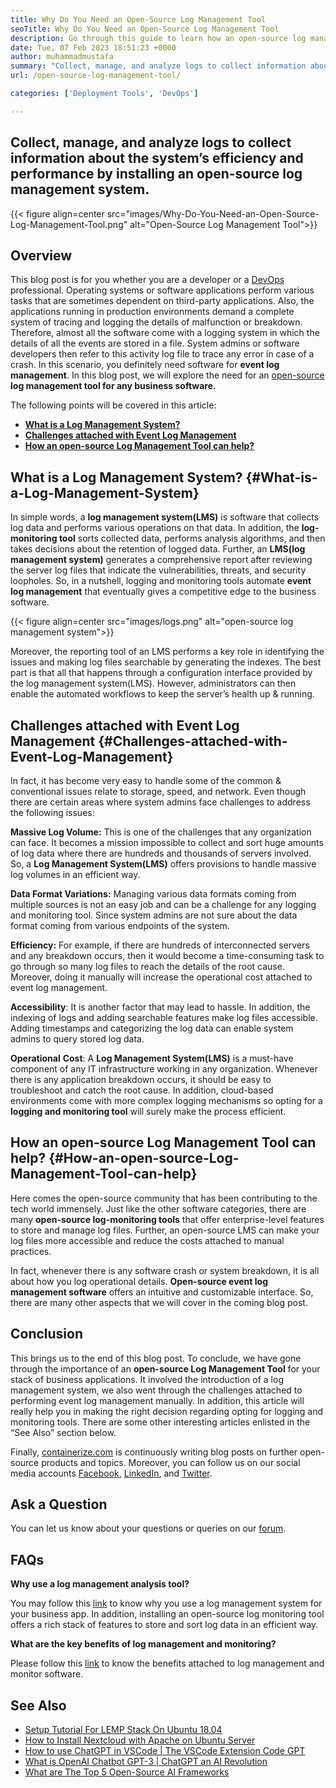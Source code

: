 ```yaml
---
title: Why Do You Need an Open-Source Log Management Tool
seoTitle: Why Do You Need an Open-Source Log Management Tool
description: Go through this guide to learn how an open-source log management tool can benefit you in log collection and management of your business software.
date: Tue, 07 Feb 2023 18:51:23 +0000
author: muhammadmustafa
summary: "Collect, manage, and analyze logs to collect information about the system's efficiency and performance by installing an open-source log management system."
url: /open-source-log-management-tool/

categories: ['Deployment Tools', 'DevOps']

---
```

## Collect, manage, and analyze logs to collect information about the system’s efficiency and performance by installing an open-source log management system.

{{< figure align=center src="images/Why-Do-You-Need-an-Open-Source-Log-Management-Tool.png" alt="Open-Source Log Management Tool">}}  

## Overview

This blog post is for you whether you are a developer or a [DevOps][1] professional. Operating systems or software applications perform various tasks that are sometimes dependent on third-party applications. Also, the applications running in production environments demand a complete system of tracing and logging the details of malfunction or breakdown. Therefore, almost all the software come with a logging system in which the details of all the events are stored in a file. System admins or software developers then refer to this activity log file to trace any error in case of a crash. In this scenario, you definitely need software for **event log management**. In this blog post, we will explore the need for an [open-source][2] **log management tool for any business software.** 

The following points will be covered in this article:

  * [**What is a Log Management System?**][3]
  * [**Challenges attached with Event Log Management**][4]
  * **[How an open-source Log Management Tool can help?][5]**

## What is a Log Management System? {#What-is-a-Log-Management-System}

In simple words, a **log management system(LMS)** is software that collects log data and performs various operations on that data. In addition, the **log-monitoring tool** sorts collected data, performs analysis algorithms, and then takes decisions about the retention of logged data. Further, an **LMS(log management system)** generates a comprehensive report after reviewing the server log files that indicate the vulnerabilities, threats, and security loopholes. So, in a nutshell, logging and monitoring tools automate **event log management** that eventually gives a competitive edge to the business software. 

{{< figure align=center src="images/logs.png" alt="open-source log management system">}}  

Moreover, the reporting tool of an LMS performs a key role in identifying the issues and making log files searchable by generating the indexes. The best part is that all that happens through a configuration interface provided by the log management system(LMS). However, administrators can then enable the automated workflows to keep the server’s health up & running. 

## Challenges attached with Event Log Management {#Challenges-attached-with-Event-Log-Management}

In fact, it has become very easy to handle some of the common & conventional issues relate to storage, speed, and network. Even though there are certain areas where system admins face challenges to address the following issues:

**Massive Log Volume:** This is one of the challenges that any organization can face. It becomes a mission impossible to collect and sort huge amounts of log data where there are hundreds and thousands of servers involved. So, a **Log Management System(LMS)** offers provisions to handle massive log volumes in an efficient way.

**Data Format Variations:** Managing various data formats coming from multiple sources is not an easy job and can be a challenge for any logging and monitoring tool. Since system admins are not sure about the data format coming from various endpoints of the system. 

**Efficiency:** For example, if there are hundreds of interconnected servers and any breakdown occurs, then it would become a time-consuming task to go through so many log files to reach the details of the root cause. Moreover, doing it manually will increase the operational cost attached to event log management.

**Accessibility**: It is another factor that may lead to hassle. In addition, the indexing of logs and adding searchable features make log files accessible. Adding timestamps and categorizing the log data can enable system admins to query stored log data.

**Operational** **Cost**: A **Log Management System(LMS)** is a must-have component of any IT infrastructure working in any organization. Whenever there is any application breakdown occurs, it should be easy to troubleshoot and catch the root cause. In addition, cloud-based environments come with more complex logging mechanisms so opting for a **logging and monitoring tool** will surely make the process efficient. 

## How an open-source Log Management Tool can help? {#How-an-open-source-Log-Management-Tool-can-help}

Here comes the open-source community that has been contributing to the tech world immensely. Just like the other software categories, there are many **open-source log-monitoring tools** that offer enterprise-level features to store and manage log files. Further, an open-source LMS can make your log files more accessible and reduce the costs attached to manual practices.

In fact, whenever there is any software crash or system breakdown, it is all about how you log operational details. **Open-source event log management software** offers an intuitive and customizable interface. So, there are many other aspects that we will cover in the coming blog post.

## Conclusion

This brings us to the end of this blog post. To conclude, we have gone through the importance of an **open-source Log Management Tool** for your stack of business applications. It involved the introduction of a log management system, we also went through the challenges attached to performing event log management manually. In addition, this article will really help you in making the right decision regarding opting for logging and monitoring tools. There are some other interesting articles enlisted in the “See Also” section below.

Finally, [containerize.com][6] is continuously writing blog posts on further open-source products and topics. Moreover, you can follow us on our social media accounts [Facebook][7], [LinkedIn][8], and [Twitter][9].

## Ask a Question

You can let us know about your questions or queries on our [forum][10].

## FAQs

**Why use a log management analysis tool?**

You may follow this [link][3] to know why you use a log management system for your business app. In addition, installing an open-source log monitoring tool offers a rich stack of features to store and sort log data in an efficient way.

**What are the key benefits of log management and monitoring?**

Please follow this [link][5] to know the benefits attached to log management and monitor software.

## See Also

  * [Setup Tutorial For LEMP Stack On Ubuntu 18.04][11]
  * [How to Install Nextcloud with Apache on Ubuntu Server][12]
  * [How to use ChatGPT in VSCode | The VSCode Extension Code GPT][13]
  * [What is OpenAI Chatbot GPT-3 | ChatGPT an AI Revolution][14]
  * [What are The Top 5 Open-Source AI Frameworks][15]

 [1]: https://products.containerize.com/devops/
 [2]: https://products.containerize.com/
 [3]: #What-is-a-Log-Management-System
 [4]: #Challenges-attached-with-Event-Log-Management
 [5]: #How-an-open-source-Log-Management-Tool-can-help
 [6]: https://www.containerize.com/
 [7]: https://web.facebook.com/containerize
 [8]: https://www.linkedin.com/company/containerize/
 [9]: https://twitter.com/containerize_co
 [10]: https://forum.containerize.com/
 [11]: https://blog.containerize.com/web-server-solution-stack/setup-tutorial-for-lemp-stack-on-ubuntu-18-04/

 [12]: https://blog.containerize.com/backup-and-sync-software/how-to-install-nextcloud-with-apache-on-ubuntu-server/

 [13]: https://blog.containerize.com/artificial-intelligence/how-to-use-chatgpt-in-vscode-the-vscode-extension-codegpt/

 [14]: https://blog.containerize.com/artificial-intelligence/what-is-openai-chatbot-gpt-3-chatgpt-an-ai-revolution/

 [15]: https://blog.containerize.com/artificial-intelligence/top-5-open-source-ai-frameworks/
